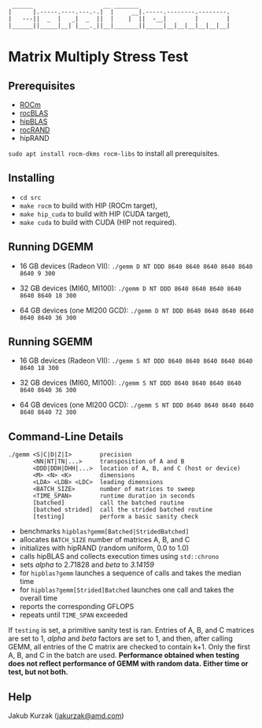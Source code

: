 ```
 ______                    __ _______
|      |.-----.----.---.-.|  |     __|.-----.--------.--------.
|   ---||  _  |   _|  _  ||  |    |  ||  -__|        |        |
|______||_____|__| |___._||__|_______||_____|__|__|__|__|__|__|
```
# Matrix Multiply Stress Test

## Prerequisites

* [ROCm][]
* [rocBLAS][]
* [hipBLAS][]
* [rocRAND][]
* hipRAND

`sudo apt install rocm-dkms rocm-libs` to install all prerequisites.

## Installing

* `cd src`
* `make rocm` to build with HIP (ROCm target),
* `make hip_cuda` to build with HIP (CUDA target),
* `make cuda` to build with CUDA (HIP not required).

## Running DGEMM

* 16 GB devices (Radeon VII): `./gemm D NT DDD 8640 8640 8640 8640 8640 8640 9 300`

* 32 GB devices (MI60, MI100): `./gemm D NT DDD 8640 8640 8640 8640 8640 8640 18 300`

* 64 GB devices (one MI200 GCD): `./gemm D NT DDD 8640 8640 8640 8640 8640 8640 36 300`

## Running SGEMM

* 16 GB devices (Radeon VII): `./gemm S NT DDD 8640 8640 8640 8640 8640 8640 18 300`

* 32 GB devices (MI60, MI100): `./gemm S NT DDD 8640 8640 8640 8640 8640 8640 36 300`

* 64 GB devices (one MI200 GCD): `./gemm S NT DDD 8640 8640 8640 8640 8640 8640 72 300`

## Command-Line Details

```
./gemm <S|C|D|Z|I>        precision
       <NN|NT|TN|...>     transposition of A and B
       <DDD|DDH|DHH|...>  location of A, B, and C (host or device)
       <M> <N> <K>        dimensions
       <LDA> <LDB> <LDC>  leading dimensions
       <BATCH_SIZE>       number of matrices to sweep
       <TIME_SPAN>        runtime duration in seconds
       [batched]          call the batched routine
       [batched strided]  call the strided batched routine
       [testing]          perform a basic sanity check
```

* benchmarks `hipblas?gemm[Batched|StridedBatched]`
* allocates `BATCH_SIZE` number of matrices A, B, and C
* initializes with hipRAND (random uniform, 0.0 to 1.0)
* calls hipBLAS and collects execution times using `std::chrono`
* sets *alpha* to 2.71828 and *beta* to *3.14159*
* for `hipblas?gemm` launches a sequence of calls and takes the median time
* for `hipblas?gemm[Strided]Batched` launches one call and takes the overall time
* reports the corresponding GFLOPS
* repeats until `TIME_SPAN` exceeded

If `testing` is set, a primitive sanity test is ran.
Entries of A, B, and C matrices are set to 1,
*alpha* and *beta* factors are set to 1,
and then, after calling GEMM,
all entries of the C matrix are checked to contain k+1.
Only the first A, B, and C in the batch are used.
**Performance obtained when testing does not reflect performance of GEMM with random data.**
**Either time or test, but not both.**

## Help

Jakub Kurzak (<jakurzak@amd.com>)

[ROCm]: https://github.com/RadeonOpenCompute/ROCm
[rocBLAS]: https://github.com/ROCmSoftwarePlatform/rocBLAS
[hipBLAS]: https://github.com/ROCmSoftwarePlatform/hipBLAS
[rocRAND]: https://github.com/ROCmSoftwarePlatform/rocRAND
